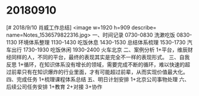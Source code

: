 # 20180910

[# 2018/9/10 肖威工作总结]
<image w=1920 h=909 describe= name=Notes_1536579822316.jpg>
一、时间记录
0730-0830 洗漱吃饭
0830-1130 环境体系整理
1130-1430 吃饭休息
1430-1530 总结体系梳理
1530-1730 汽车出行
1730-1930 吃饭休闲
1930-2400 火车北京
二、案例分析
1+平台，维辰财经同样的人，不同的平台，最终的表现其实是完全不一样的表现形式。
三、自我反思
1+循环，在知识体系没有增长的领域，需要完成不断的循环，难以快速的超过前辈只有在知识爆炸的行业里面，才有可能超过前辈，从而实现价值最大化。
四、完成任务
1+梳理课程体系总结
五、明日计划安排
1+北京公司事物处理
六、后续公司任务安排
1+教育 2+对接 3+协作
